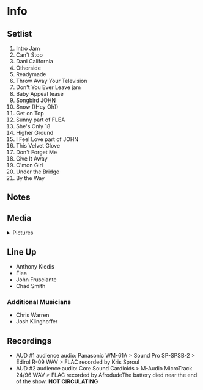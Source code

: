 # Info

## Setlist

1. Intro Jam
2. Can't Stop
3. Dani California
4. Otherside
5. Readymade
6. Throw Away Your Television
7. Don't You Ever Leave jam
8. Baby Appeal tease
9. Songbird JOHN
10. Snow ((Hey Oh))
11. Get on Top
12. Sunny part of FLEA
13. She's Only 18
14. Higher Ground
15. I Feel Love part of JOHN
16. This Velvet Glove
17. Don't Forget Me
18. Give It Away
19. C'mon Girl
20. Under the Bridge
21. By the Way

## Notes

## Media 

<details>
  <summary>Pictures</summary>
  <!--<img alt="Setlist" title="Setlist" src="_.jpg" height="200" />
  <img alt="Clipping" title="Clipping" src="_.jpg" height="200" />
  <img alt="Flyer" title="Flyer" src="_.jpg" height="200" />-->
</details>

## Line Up

* Anthony Kiedis
* Flea
* John Frusciante
* Chad Smith

### Additional Musicians

* Chris Warren  
* Josh Klinghoffer

## Recordings

* AUD #1 audience audio: Panasonic WM-61A > Sound Pro SP-SPSB-2 > Edirol R-09 WAV > FLAC recorded by Kris Sproul
* AUD #2 audience audio: Core Sound Cardioids > M-Audio MicroTrack 24/96 WAV > FLAC recorded by AfrodudeThe battery died near the end of the show. **NOT CIRCULATING**
